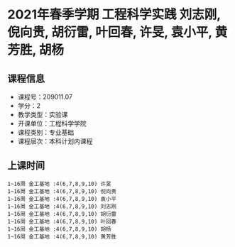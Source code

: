 # 2021年春季学期 工程科学实践 刘志刚, 倪向贵, 胡衍雷, 叶回春, 许旻, 袁小平, 黄芳胜, 胡杨






## 课程信息

- 课程号：209011.07
- 学分：2
- 教学类型：实验课
- 开课单位：工程科学学院
- 课程类别：专业基础
- 课程层次：本科计划内课程

## 上课时间

```
1~16周 金工基地 :4(6,7,8,9,10) 许旻
1~16周 金工基地 :4(6,7,8,9,10) 倪向贵
1~16周 金工基地 :4(6,7,8,9,10) 袁小平
1~16周 金工基地 :4(6,7,8,9,10) 刘志刚
1~16周 金工基地 :4(6,7,8,9,10) 胡衍雷
1~16周 金工基地 :4(6,7,8,9,10) 叶回春
1~16周 金工基地 :4(6,7,8,9,10) 胡杨
1~16周 金工基地 :4(6,7,8,9,10) 黄芳胜
```


